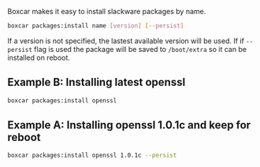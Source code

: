 Boxcar makes it easy to install slackware packages by name.

```bash
boxcar packages:install name [version] [--persist]
```
If a version is not specified, the lastest available version will be used. If if `--persist` flag is used the package will be saved to `/boot/extra` so it can be installed on reboot.

## Example B: Installing latest openssl

```bash
boxcar packages:install openssl
```

## Example A: Installing openssl 1.0.1c and keep for reboot

```bash
boxcar packages:install openssl 1.0.1c --persist
```